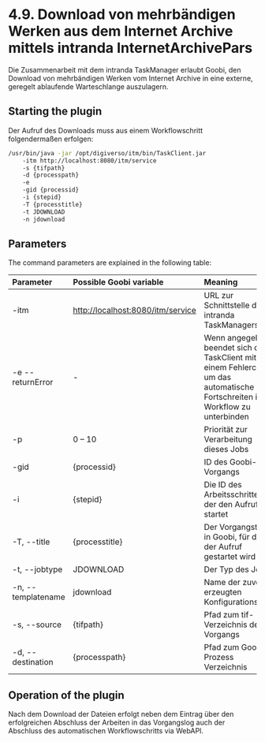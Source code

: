 # 4.9. Download von mehrbändigen Werken aus dem Internet Archive mittels intranda InternetArchivePars

Die Zusammenarbeit mit dem intranda TaskManager erlaubt Goobi, den Download von mehrbändigen Werken vom Internet Archive in eine externe, geregelt ablaufende Warteschlange auszulagern.

## Starting the plugin

Der Aufruf des Downloads muss aus einem Workflowschritt folgendermaßen erfolgen:

```bash
/usr/bin/java -jar /opt/digiverso/itm/bin/TaskClient.jar 
    -itm http://localhost:8080/itm/service 
    -s {tifpath} 
    -d {processpath} 
    -e 
    -gid {processid} 
    -i {stepid} 
    -T {processtitle} 
    -t JDOWNLOAD 
    -n jdownload
```

## Parameters

The command parameters are explained in the following table:

| Parameter | Possible Goobi variable | Meaning |
| :--- | :--- | :--- |
| -itm | [http://localhost:8080/itm/service](http://localhost:8080/itm/service) | URL zur Schnittstelle des intranda TaskManagers |
| -e --returnError | - | Wenn angegeben, beendet sich der TaskClient mit einem Fehlercode, um das automatische Fortschreiten im Workflow zu unterbinden |
| -p | 0 – 10 | Priorität zur Verarbeitung dieses Jobs |
| -gid | {processid} | ID des Goobi-Vorgangs |
| -i | {stepid} | Die ID des Arbeitsschrittes, der den Aufruf startet |
| -T, --title | {processtitle} | Der Vorgangstitel in Goobi, für den der Aufruf gestartet wird |
| -t, --jobtype | JDOWNLOAD | Der Typ des Jobs |
| -n, --templatename | jdownload | Name der zuvor erzeugten Konfigurationsdatei |
| -s, --source | {tifpath} | Pfad zum tif-Verzeichnis des Vorgangs |
| -d, --destination | {processpath} | Pfad zum Goobi-Prozess Verzeichnis |

## Operation of the plugin

Nach dem Download der Dateien erfolgt neben dem Eintrag über den erfolgreichen Abschluss der Arbeiten in das Vorgangslog auch der Abschluss des automatischen Workflowschritts via WebAPI.

